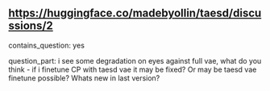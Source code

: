 ## https://huggingface.co/madebyollin/taesd/discussions/2

contains_question: yes

question_part: 
i see some degradation on eyes against full vae, what do you think - if i finetune CP with taesd vae it may be fixed?
Or may be taesd vae finetune possible?
Whats new in last version?